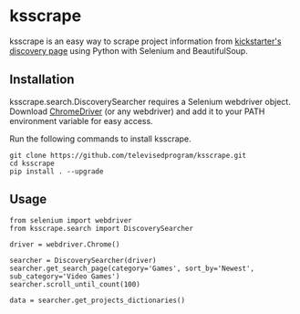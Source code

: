 # ksscrape
ksscrape is an easy way to scrape project information from [kickstarter's discovery page](https://www.kickstarter.com/discover) using Python with Selenium and BeautifulSoup.

## Installation
ksscrape.search.DiscoverySearcher requires a Selenium webdriver object. Download [ChromeDriver](http://chromedriver.chromium.org/downloads) (or any webdriver) and add it to your PATH environment variable for easy access.

Run the following commands to install ksscrape.
```
git clone https://github.com/televisedprogram/ksscrape.git
cd ksscrape
pip install . --upgrade
```

## Usage
```
from selenium import webdriver
from ksscrape.search import DiscoverySearcher

driver = webdriver.Chrome()

searcher = DiscoverySearcher(driver)
searcher.get_search_page(category='Games', sort_by='Newest', sub_category='Video Games')
searcher.scroll_until_count(100)

data = searcher.get_projects_dictionaries()
```
